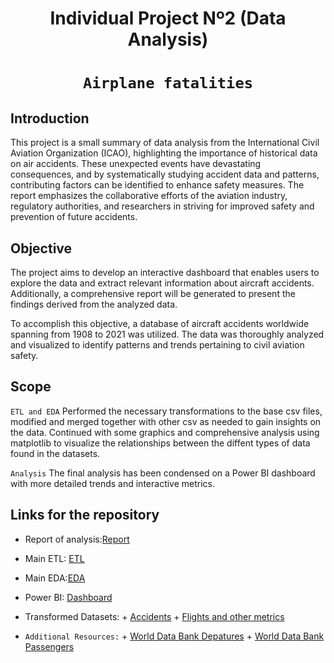 <h1 align='center'>
 <b>Individual Project Nº2 (Data Analysis)</b>
</h1>
 
# <h1 align="center">**`Airplane fatalities`**</h1>


## **Introduction**


This project is a small summary of data analysis from the International Civil Aviation Organization (ICAO), highlighting the importance of historical data on air accidents. These unexpected events have devastating consequences, and by systematically studying accident data and patterns, contributing factors can be identified to enhance safety measures. The report emphasizes the collaborative efforts of the aviation industry, regulatory authorities, and researchers in striving for improved safety and prevention of future accidents.


## **Objective**

The project aims to develop an interactive dashboard that enables users to explore the data and extract relevant information about aircraft accidents. Additionally, a comprehensive report will be generated to present the findings derived from the analyzed data.

To accomplish this objective, a database of aircraft accidents worldwide spanning from 1908 to 2021 was utilized. The data was thoroughly analyzed and visualized to identify patterns and trends pertaining to civil aviation safety.

## **Scope**

`ETL and EDA`
Performed the necessary transformations to the base csv files, modified and merged together with other csv as needed to gain insights on the data. Continued with some graphics and comprehensive analysis using matplotlib to visualize the relationships between the diffent types of data found in the datasets.

`Analysis`
The final analysis has been condensed on a Power BI dashboard with more detailed trends and interactive metrics.

## **Links for the repository**

- Report of analysis:[Report](https://github.com/curryjere91/PI03-Analytics/blob/main/Report.md)
- Main ETL: [ETL](https://github.com/curryjere91/PI03-Analytics/blob/main/ETL%20and%20a%20bit%20of%20non%20graphic%20EDA.ipynb)
- Main EDA:[EDA](https://github.com/curryjere91/PI03-Analytics/blob/main/ETL%202%20and%20random%20graphic.ipynb)
- Power BI: [Dashboard](https://github.com/curryjere91/PI03-Analytics/blob/main/Dashboard.pbix)
- Transformed Datasets: 
                + [Accidents](https://github.com/curryjere91/PI03-Analytics/blob/main/clean_accidents.csv)
                + [Flights and other metrics](https://github.com/curryjere91/PI03-Analytics/blob/main/total%20flights%201970%20to%202021.csv)

- `Additional Resources:` 
            + [World Data Bank Depatures](https://data.worldbank.org/indicator/IS.AIR.DPRT)
            + [World Data Bank Passengers](https://data.worldbank.org/indicator/IS.AIR.PSGR)
